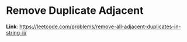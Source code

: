 # Remove Duplicate Adjacent

**Link**: https://leetcode.com/problems/remove-all-adjacent-duplicates-in-string-ii/
